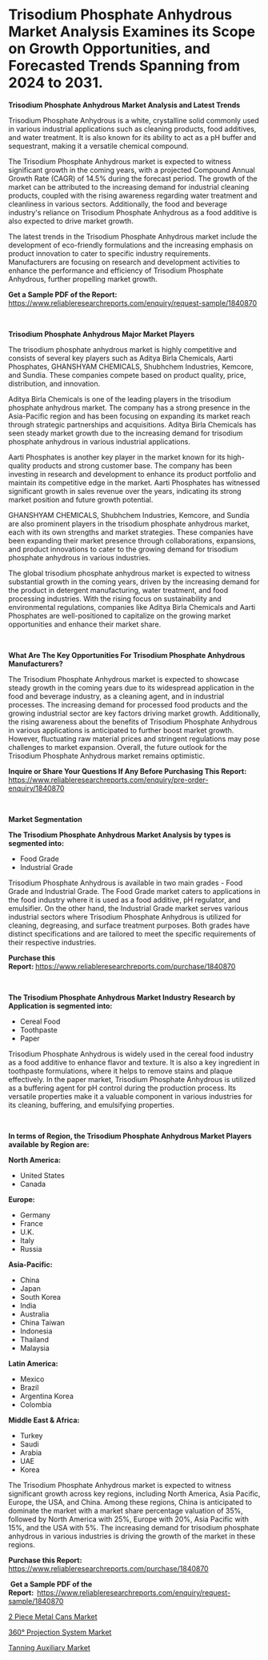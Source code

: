 <p><h1>Trisodium Phosphate Anhydrous Market Analysis Examines its Scope on Growth Opportunities, and Forecasted Trends Spanning from 2024 to 2031.</h1></p><p><strong>Trisodium Phosphate Anhydrous Market Analysis and Latest Trends</strong></p>
<p><p>Trisodium Phosphate Anhydrous is a white, crystalline solid commonly used in various industrial applications such as cleaning products, food additives, and water treatment. It is also known for its ability to act as a pH buffer and sequestrant, making it a versatile chemical compound.</p><p>The Trisodium Phosphate Anhydrous market is expected to witness significant growth in the coming years, with a projected Compound Annual Growth Rate (CAGR) of 14.5% during the forecast period. The growth of the market can be attributed to the increasing demand for industrial cleaning products, coupled with the rising awareness regarding water treatment and cleanliness in various sectors. Additionally, the food and beverage industry's reliance on Trisodium Phosphate Anhydrous as a food additive is also expected to drive market growth.</p><p>The latest trends in the Trisodium Phosphate Anhydrous market include the development of eco-friendly formulations and the increasing emphasis on product innovation to cater to specific industry requirements. Manufacturers are focusing on research and development activities to enhance the performance and efficiency of Trisodium Phosphate Anhydrous, further propelling market growth.</p></p>
<p><strong>Get a Sample PDF of the Report:&nbsp;</strong> <a href="https://www.reliableresearchreports.com/enquiry/request-sample/1840870">https://www.reliableresearchreports.com/enquiry/request-sample/1840870</a></p>
<p>&nbsp;</p>
<p><strong>Trisodium Phosphate Anhydrous Major Market Players</strong></p>
<p><p>The trisodium phosphate anhydrous market is highly competitive and consists of several key players such as Aditya Birla Chemicals, Aarti Phosphates, GHANSHYAM CHEMICALS, Shubhchem Industries, Kemcore, and Sundia. These companies compete based on product quality, price, distribution, and innovation.</p><p>Aditya Birla Chemicals is one of the leading players in the trisodium phosphate anhydrous market. The company has a strong presence in the Asia-Pacific region and has been focusing on expanding its market reach through strategic partnerships and acquisitions. Aditya Birla Chemicals has seen steady market growth due to the increasing demand for trisodium phosphate anhydrous in various industrial applications.</p><p>Aarti Phosphates is another key player in the market known for its high-quality products and strong customer base. The company has been investing in research and development to enhance its product portfolio and maintain its competitive edge in the market. Aarti Phosphates has witnessed significant growth in sales revenue over the years, indicating its strong market position and future growth potential.</p><p>GHANSHYAM CHEMICALS, Shubhchem Industries, Kemcore, and Sundia are also prominent players in the trisodium phosphate anhydrous market, each with its own strengths and market strategies. These companies have been expanding their market presence through collaborations, expansions, and product innovations to cater to the growing demand for trisodium phosphate anhydrous in various industries.</p><p>The global trisodium phosphate anhydrous market is expected to witness substantial growth in the coming years, driven by the increasing demand for the product in detergent manufacturing, water treatment, and food processing industries. With the rising focus on sustainability and environmental regulations, companies like Aditya Birla Chemicals and Aarti Phosphates are well-positioned to capitalize on the growing market opportunities and enhance their market share.</p></p>
<p>&nbsp;</p>
<p><strong>What Are The Key Opportunities For Trisodium Phosphate Anhydrous Manufacturers?</strong></p>
<p><p>The Trisodium Phosphate Anhydrous market is expected to showcase steady growth in the coming years due to its widespread application in the food and beverage industry, as a cleaning agent, and in industrial processes. The increasing demand for processed food products and the growing industrial sector are key factors driving market growth. Additionally, the rising awareness about the benefits of Trisodium Phosphate Anhydrous in various applications is anticipated to further boost market growth. However, fluctuating raw material prices and stringent regulations may pose challenges to market expansion. Overall, the future outlook for the Trisodium Phosphate Anhydrous market remains optimistic.</p></p>
<p><strong>Inquire or Share Your Questions If Any Before Purchasing This Report:</strong> <a href="https://www.reliableresearchreports.com/enquiry/pre-order-enquiry/1840870">https://www.reliableresearchreports.com/enquiry/pre-order-enquiry/1840870</a></p>
<p>&nbsp;</p>
<p><strong>Market Segmentation</strong></p>
<p><strong>The Trisodium Phosphate Anhydrous Market Analysis by types is segmented into:</strong></p>
<p><ul><li>Food Grade</li><li>Industrial Grade</li></ul></p>
<p><p>Trisodium Phosphate Anhydrous is available in two main grades - Food Grade and Industrial Grade. The Food Grade market caters to applications in the food industry where it is used as a food additive, pH regulator, and emulsifier. On the other hand, the Industrial Grade market serves various industrial sectors where Trisodium Phosphate Anhydrous is utilized for cleaning, degreasing, and surface treatment purposes. Both grades have distinct specifications and are tailored to meet the specific requirements of their respective industries.</p></p>
<p><strong>Purchase this Report:&nbsp;</strong><a href="https://www.reliableresearchreports.com/purchase/1840870">https://www.reliableresearchreports.com/purchase/1840870</a></p>
<p>&nbsp;</p>
<p><strong>The Trisodium Phosphate Anhydrous Market Industry Research by Application is segmented into:</strong></p>
<p><ul><li>Cereal Food</li><li>Toothpaste</li><li>Paper</li></ul></p>
<p><p>Trisodium Phosphate Anhydrous is widely used in the cereal food industry as a food additive to enhance flavor and texture. It is also a key ingredient in toothpaste formulations, where it helps to remove stains and plaque effectively. In the paper market, Trisodium Phosphate Anhydrous is utilized as a buffering agent for pH control during the production process. Its versatile properties make it a valuable component in various industries for its cleaning, buffering, and emulsifying properties.</p></p>
<p>&nbsp;</p>
<p><strong>In terms of Region, the Trisodium Phosphate Anhydrous Market Players available by Region are:</strong></p>
<p>
    <p> <strong> North America: </strong>
        <ul>
            <li>United States</li>
            <li>Canada</li>
        </ul>
        </p> 
    <p> <strong> Europe: </strong>
        <ul>
            <li>Germany</li>
            <li>France</li>
            <li>U.K.</li>
            <li>Italy</li>
            <li>Russia</li>
        </ul>
        </p> 
    <p> <strong> Asia-Pacific: </strong>
        <ul>
            <li>China</li>
            <li>Japan</li>
            <li>South Korea</li>
            <li>India</li>
            <li>Australia</li>
            <li>China Taiwan</li>
            <li>Indonesia</li>
            <li>Thailand</li>
            <li>Malaysia</li>
        </ul>
        </p> 
    <p> <strong> Latin America: </strong>
        <ul>
            <li>Mexico</li>
            <li>Brazil</li>
            <li>Argentina Korea</li>
            <li>Colombia</li>
        </ul>
        </p> 
    <p> <strong> Middle East & Africa: </strong>
        <ul>
            <li>Turkey</li>
            <li>Saudi</li>
            <li>Arabia</li>
            <li>UAE</li>
            <li>Korea</li>
        </ul>
    </p>
    </p>
<p><p>The Trisodium Phosphate Anhydrous market is expected to witness significant growth across key regions, including North America, Asia Pacific, Europe, the USA, and China. Among these regions, China is anticipated to dominate the market with a market share percentage valuation of 35%, followed by North America with 25%, Europe with 20%, Asia Pacific with 15%, and the USA with 5%. The increasing demand for trisodium phosphate anhydrous in various industries is driving the growth of the market in these regions.</p></p>
<p><strong>Purchase this Report: </strong><a href="https://www.reliableresearchreports.com/purchase/1840870">https://www.reliableresearchreports.com/purchase/1840870</a></p>
<p>&nbsp;<strong>Get a Sample PDF of the Report:&nbsp;&nbsp;</strong><a href="https://www.reliableresearchreports.com/enquiry/request-sample/1840870">https://www.reliableresearchreports.com/enquiry/request-sample/1840870</a></p>
<p><strong></strong></p>
<p><p><a href="https://view.publitas.com/reportprime-1/2-piece-metal-cans-market-provides-detailed-segmentation-of-this-market-based-on-type-application-and-region-and-forecast-for-the-period-from-2024-2031/">2 Piece Metal Cans Market</a></p><p><a href="https://view.publitas.com/reportprime-1/360-projection-system-market-size-evaluating-its-market-trends-growth-and-projections-2024-2031/">360° Projection System Market</a></p><p><a href="https://view.publitas.com/reportprime-1/tanning-auxiliary-market-offer-valuable-insights-into-market-size-market-share-market-trends-and-projections-spanning-from-2024-to-2031/">Tanning Auxiliary Market</a></p></p>